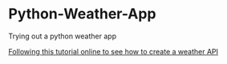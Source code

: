 # Python-Weather-App
Trying out a python weather app 

[Following this tutorial online to see how to create a weather API](https://www.learnpyqt.com/examples/create-desktop-weather-app/)

